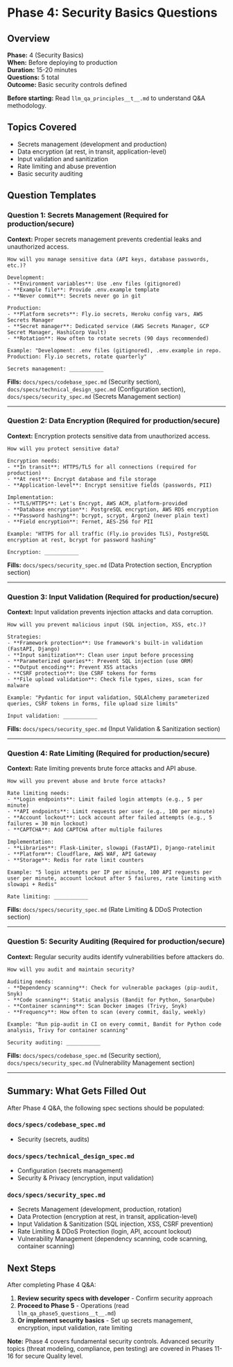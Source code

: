 # Phase 4: Security Basics Questions

## Overview

**Phase:** 4 (Security Basics)  
**When:** Before deploying to production  
**Duration:** 15-20 minutes  
**Questions:** 5 total  
**Outcome:** Basic security controls defined

**Before starting:** Read `llm_qa_principles__t__.md` to understand Q&A methodology.

## Topics Covered

- Secrets management (development and production)
- Data encryption (at rest, in transit, application-level)
- Input validation and sanitization
- Rate limiting and abuse prevention
- Basic security auditing

## Question Templates

### Question 1: Secrets Management (Required for production/secure)

**Context:** Proper secrets management prevents credential leaks and unauthorized access.

```
How will you manage sensitive data (API keys, database passwords, etc.)?

Development:
- **Environment variables**: Use .env files (gitignored)
- **Example file**: Provide .env.example template
- **Never commit**: Secrets never go in git

Production:
- **Platform secrets**: Fly.io secrets, Heroku config vars, AWS Secrets Manager
- **Secret manager**: Dedicated service (AWS Secrets Manager, GCP Secret Manager, HashiCorp Vault)
- **Rotation**: How often to rotate secrets (90 days recommended)

Example: "Development: .env files (gitignored), .env.example in repo. Production: Fly.io secrets, rotate quarterly"

Secrets management: ___________
```

**Fills:** `docs/specs/codebase_spec.md` (Security section), `docs/specs/technical_design_spec.md` (Configuration section), `docs/specs/security_spec.md` (Secrets Management section)

---

### Question 2: Data Encryption (Required for production/secure)

**Context:** Encryption protects sensitive data from unauthorized access.

```
How will you protect sensitive data?

Encryption needs:
- **In transit**: HTTPS/TLS for all connections (required for production)
- **At rest**: Encrypt database and file storage
- **Application-level**: Encrypt sensitive fields (passwords, PII)

Implementation:
- **TLS/HTTPS**: Let's Encrypt, AWS ACM, platform-provided
- **Database encryption**: PostgreSQL encryption, AWS RDS encryption
- **Password hashing**: bcrypt, scrypt, Argon2 (never plain text)
- **Field encryption**: Fernet, AES-256 for PII

Example: "HTTPS for all traffic (Fly.io provides TLS), PostgreSQL encryption at rest, bcrypt for password hashing"

Encryption: ___________
```

**Fills:** `docs/specs/security_spec.md` (Data Protection section, Encryption section)

---

### Question 3: Input Validation (Required for production/secure)

**Context:** Input validation prevents injection attacks and data corruption.

```
How will you prevent malicious input (SQL injection, XSS, etc.)?

Strategies:
- **Framework protection**: Use framework's built-in validation (FastAPI, Django)
- **Input sanitization**: Clean user input before processing
- **Parameterized queries**: Prevent SQL injection (use ORM)
- **Output encoding**: Prevent XSS attacks
- **CSRF protection**: Use CSRF tokens for forms
- **File upload validation**: Check file types, sizes, scan for malware

Example: "Pydantic for input validation, SQLAlchemy parameterized queries, CSRF tokens in forms, file upload size limits"

Input validation: ___________
```

**Fills:** `docs/specs/security_spec.md` (Input Validation & Sanitization section)

---

### Question 4: Rate Limiting (Required for production/secure)

**Context:** Rate limiting prevents brute force attacks and API abuse.

```
How will you prevent abuse and brute force attacks?

Rate limiting needs:
- **Login endpoints**: Limit failed login attempts (e.g., 5 per minute)
- **API endpoints**: Limit requests per user (e.g., 100 per minute)
- **Account lockout**: Lock account after failed attempts (e.g., 5 failures = 30 min lockout)
- **CAPTCHA**: Add CAPTCHA after multiple failures

Implementation:
- **Libraries**: Flask-Limiter, slowapi (FastAPI), Django-ratelimit
- **Platform**: Cloudflare, AWS WAF, API Gateway
- **Storage**: Redis for rate limit counters

Example: "5 login attempts per IP per minute, 100 API requests per user per minute, account lockout after 5 failures, rate limiting with slowapi + Redis"

Rate limiting: ___________
```

**Fills:** `docs/specs/security_spec.md` (Rate Limiting & DDoS Protection section)

---

### Question 5: Security Auditing (Required for production/secure)

**Context:** Regular security audits identify vulnerabilities before attackers do.

```
How will you audit and maintain security?

Auditing needs:
- **Dependency scanning**: Check for vulnerable packages (pip-audit, Snyk)
- **Code scanning**: Static analysis (Bandit for Python, SonarQube)
- **Container scanning**: Scan Docker images (Trivy, Snyk)
- **Frequency**: How often to scan (every commit, daily, weekly)

Example: "Run pip-audit in CI on every commit, Bandit for Python code analysis, Trivy for container scanning"

Security auditing: ___________
```

**Fills:** `docs/specs/codebase_spec.md` (Security section), `docs/specs/security_spec.md` (Vulnerability Management section)

---

## Summary: What Gets Filled Out

After Phase 4 Q&A, the following spec sections should be populated:

### `docs/specs/codebase_spec.md`
- Security (secrets, audits)

### `docs/specs/technical_design_spec.md`
- Configuration (secrets management)
- Security & Privacy (encryption, input validation)

### `docs/specs/security_spec.md`
- Secrets Management (development, production, rotation)
- Data Protection (encryption at rest, in transit, application-level)
- Input Validation & Sanitization (SQL injection, XSS, CSRF prevention)
- Rate Limiting & DDoS Protection (login, API, account lockout)
- Vulnerability Management (dependency scanning, code scanning, container scanning)

## Next Steps

After completing Phase 4 Q&A:

1. **Review security specs with developer** - Confirm security approach
2. **Proceed to Phase 5** - Operations (read `llm_qa_phase5_questions__t__.md`)
3. **Or implement security basics** - Set up secrets management, encryption, input validation, rate limiting

**Note:** Phase 4 covers fundamental security controls. Advanced security topics (threat modeling, compliance, pen testing) are covered in Phases 11-16 for secure Quality level.
